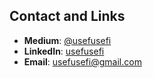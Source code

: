 

## Contact and Links

- **Medium**: [@usefusefi](https://medium.com/@usefusefi)
- **LinkedIn**: [usefusefi](https://www.linkedin.com/in/usefusefi)
- **Email**: [usefusefi@gmail.com](mailto:usefusefi@gmail.com)
